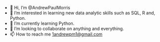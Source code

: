 - 👋 Hi, I’m @AndrewPaulMorris
- 👀 I’m interested in learning new data analytic skills such as SQL, R and, Python.
- 🌱 I’m currently learning Python. 
- 💞️ I’m looking to collaborate on anything and everything. 
- 📫 How to reach me 1andrewpm1@gmail.com

<!---
AndrewPaulMorris/AndrewPaulMorris is a ✨ special ✨ repository because its `README.md` (this file) appears on your GitHub profile.
You can click the Preview link to take a look at your changes.
--->
